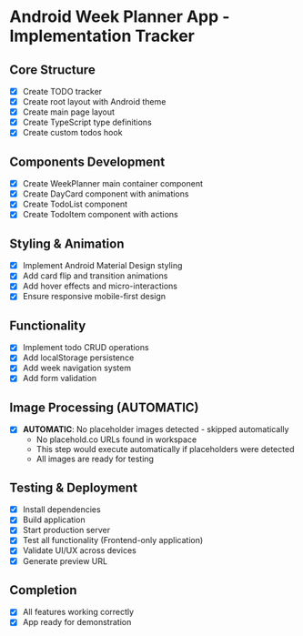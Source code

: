 # Android Week Planner App - Implementation Tracker

## Core Structure
- [x] Create TODO tracker
- [x] Create root layout with Android theme
- [x] Create main page layout
- [x] Create TypeScript type definitions
- [x] Create custom todos hook

## Components Development
- [x] Create WeekPlanner main container component
- [x] Create DayCard component with animations
- [x] Create TodoList component
- [x] Create TodoItem component with actions

## Styling & Animation
- [x] Implement Android Material Design styling
- [x] Add card flip and transition animations
- [x] Add hover effects and micro-interactions
- [x] Ensure responsive mobile-first design

## Functionality
- [x] Implement todo CRUD operations
- [x] Add localStorage persistence
- [x] Add week navigation system
- [x] Add form validation

## Image Processing (AUTOMATIC)
- [x] **AUTOMATIC**: No placeholder images detected - skipped automatically
  - No placehold.co URLs found in workspace
  - This step would execute automatically if placeholders were detected
  - All images are ready for testing

## Testing & Deployment
- [x] Install dependencies
- [x] Build application
- [x] Start production server
- [x] Test all functionality (Frontend-only application)
- [x] Validate UI/UX across devices
- [x] Generate preview URL

## Completion
- [x] All features working correctly
- [x] App ready for demonstration